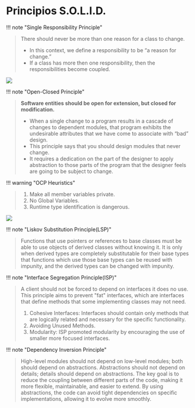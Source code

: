 # Principios S.O.L.I.D.

!!! note "Single Responsibility Principle"
> There should never be more than one reason for a class to change.
> - In this context, we define a responsibility to be “a reason for change.”
> - If a class has more then one responsibility, then the responsibilities become coupled.

![](Pasted%20image%2020240925152028.png)


!!! note "Open-Closed Principle"
> **Software entities should be open for extension, but closed for modification.**
> - When a single change to a program results in a cascade of changes to dependent modules, that program exhibits the undesirable attributes that we have come to associate with “bad” design.
> - This principle says that you should design modules that never change. 
> - It requires a dedication on the part of the designer to apply abstraction to those parts of the program that the designer feels are going to be subject to change.


!!! warning "OCP Heuristics"
> 1. Make all member variables private.
> 2. No Global Variables.
> 3. Runtime type identification is dangerous.

![](Pasted%20image%2020240925152349.png)



!!! note "Liskov Substitution Principle(LSP)"
> Functions that use pointers or references to base classes must be able to use objects of derived classes without knowing it.
> It is only when derived types are completely substitutable for their base types that functions which use those base types can be reused with impunity, and the derived types can be changed with impunity.


!!! note "Interface Segregation Principle(ISP)"
> A client should not be forced to depend on interfaces it does no use. This principle aims to prevent "fat" interfaces, which are interfaces that define methods that some implementing classes may not need.
> 1. Cohesive Interfaces: Interfaces should contain only methods that are logically related and necessary for the specific functionality.
> 2. Avoiding Unused Methods.
> 3. Modularity: ISP promoted modularity by encouraging the use of smaller more focused interfaces.


!!! note "Dependency Inversion Principle"
> High-level modules should not depend on low-level modules; both should depend on abstractions.
> Abstractions should not depend on details; details should depend on abstractions.
> The key goal is to reduce the coupling between different parts of the code, making it more flexible, maintainable, and easier to extend.
> By using abstractions, the code can avoid tight dependencies on specific implementations, allowing it to evolve more smoothly.
